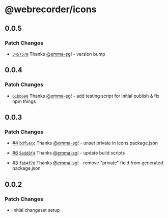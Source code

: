 # @webrecorder/icons

## 0.0.5

### Patch Changes

- [`3457579`](https://github.com/webrecorder/hickory/commit/34575798d72da80abd57c02deb1c05dd96bf0810) Thanks [@emma-sg](https://github.com/emma-sg)! - version bump

## 0.0.4

### Patch Changes

- [`61bb698`](https://github.com/webrecorder/hickory/commit/61bb698bdcbac408a3f824cab4d024bda317a6ff) Thanks [@emma-sg](https://github.com/emma-sg)! - add testing script for initial publish & fix npm things

## 0.0.3

### Patch Changes

- [#4](https://github.com/webrecorder/hickory/pull/4) [`bdf5acc`](https://github.com/webrecorder/hickory/commit/bdf5acc2e87c737e509174876a6aade541291dbb) Thanks [@emma-sg](https://github.com/emma-sg)! - unset private in icons package.json

- [#6](https://github.com/webrecorder/hickory/pull/6) [`5edd8f4`](https://github.com/webrecorder/hickory/commit/5edd8f4d1e01a829fa532c9fac75fb07a528e5a8) Thanks [@emma-sg](https://github.com/emma-sg)! - update build scripts

- [#3](https://github.com/webrecorder/hickory/pull/3) [`fab4f70`](https://github.com/webrecorder/hickory/commit/fab4f7039425cc8639241df443335e2740bf7777) Thanks [@emma-sg](https://github.com/emma-sg)! - remove "private" field from generated package.json

## 0.0.2

### Patch Changes

- Initial changeset setup
